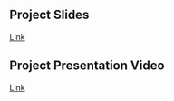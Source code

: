 ## Project Slides

[Link](slides.pptx)

## Project Presentation Video

[Link](https://drive.google.com/file/d/1l6-IydglJFL20vUmxozMYAUYEpEz_jxy/view?usp=sharing)